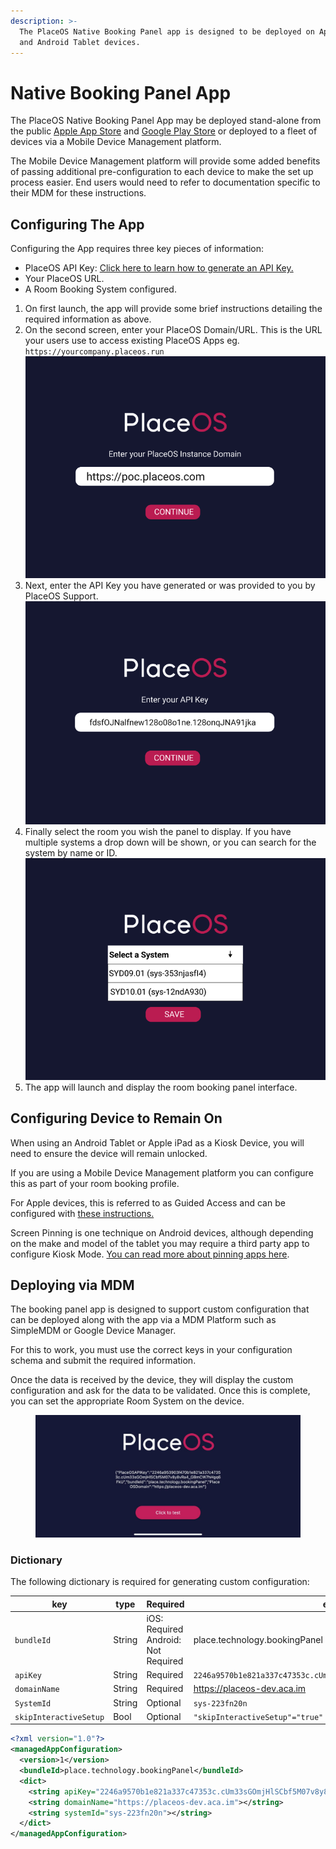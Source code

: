 ```yaml
---
description: >-
  The PlaceOS Native Booking Panel app is designed to be deployed on Apple iPad
  and Android Tablet devices.
---
```


# Native Booking Panel App

The PlaceOS Native Booking Panel App may be deployed stand-alone from the public [Apple App Store](https://apps.apple.com/us/app/placeos-booking-panel/id6443821030) and [Google Play Store](https://play.google.com/store/apps/details?id=place.technology.booking\_panel\_app) or deployed to a fleet of devices via a Mobile Device Management platform.&#x20;

The Mobile Device Management platform will provide some added benefits of passing additional pre-configuration to each device to make the set up process easier. End users would need to refer to documentation specific to their MDM for these instructions.&#x20;

## Configuring The App

Configuring the App requires three key pieces of information:

* PlaceOS API Key: [Click here to learn how to generate an API Key.](../authentication/x-api-keys.md)
* Your PlaceOS URL.
* A Room Booking System configured.

1. On first launch, the app will provide some brief instructions detailing the required information as above.
2. On the second screen, enter your PlaceOS Domain/URL. This is the URL your users use to access existing PlaceOS Apps eg. `https://yourcompany.placeos.run`\
   ![](<../../.gitbook/assets/image (4) (2).png>)
3. Next, enter the API Key you have generated or was provided to you by PlaceOS Support.\
   ![](<../../.gitbook/assets/image (2) (3).png>)
4. Finally select the room you wish the panel to display. If you have multiple systems a drop down will be shown, or you can search for the system by name or ID.\
   ![](<../../.gitbook/assets/image (1) (1) (2) (1).png>)
5. The app will launch and display the room booking panel interface.

## Configuring Device to Remain On

When using an Android Tablet or Apple iPad as a Kiosk Device, you will need to ensure the device will remain unlocked.

If you are using a Mobile Device Management platform you can configure this as part of your room booking profile.

For Apple devices, this is referred to as Guided Access and can be configured with [these instructions.](https://support.apple.com/en-au/guide/ipad/ipada16d1374/ipados)

Screen Pinning is one technique on Android devices, although depending on the make and model of the tablet you may require a third party app to configure Kiosk Mode. [You can read more about pinning apps here](https://www.manageengine.com/mobile-device-management/mdm-screen-pinning-android-devices.html).

## Deploying via MDM

The booking panel app is designed to support custom configuration that can be deployed along with the app via a MDM Platform such as SimpleMDM or Google Device Manager.

For this to work, you must use the correct keys in your configuration schema and submit the required information.

Once the data is received by the device, they will display the custom configuration and ask for the data to be validated. Once this is complete, you can set the appropriate Room System on the device.

<figure><img src="../../.gitbook/assets/WhatsApp Image 2022-11-30 at 01.48.00.jpeg" alt=""><figcaption></figcaption></figure>

### Dictionary

The following dictionary is required for generating custom configuration:

<table><thead><tr><th width="184">key</th><th width="96.33333333333331">type</th><th width="140">Required</th><th>example</th></tr></thead><tbody><tr><td><code>bundleId</code></td><td>String</td><td>iOS: Required<br>Android: Not Required</td><td>place.technology.bookingPanel</td></tr><tr><td><code>apiKey</code></td><td>String</td><td>Required</td><td><code>2246a9570b1e821a337c47353c.cUm33sGOmjHlSCbf5M07v8y8vRa4_GBmCW7hFkU</code></td></tr><tr><td><code>domainName</code></td><td>String</td><td>Required</td><td><a href="https://placeos-dev.aca.im">https://placeos-dev.aca.im</a></td></tr><tr><td><code>SystemId</code></td><td>String</td><td>Optional</td><td><code>sys-223fn20n</code></td></tr><tr><td><code>skipInteractiveSetup</code></td><td>Bool</td><td>Optional</td><td><code>"skipInteractiveSetup"="true"</code></td></tr></tbody></table>



```xml
<?xml version="1.0"?>
<managedAppConfiguration>
  <version>1</version>
  <bundleId>place.technology.bookingPanel</bundleId>
  <dict>
    <string apiKey="2246a9570b1e821a337c47353c.cUm33sGOmjHlSCbf5M07v8y8vRa4_GBmCW7hFkU"></string>
    <string domainName="https://placeos-dev.aca.im"></string>
    <string systemId="sys-223fn20n"></string>
  </dict>
</managedAppConfiguration>
```
